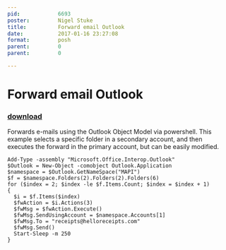 ```yaml
---
pid:            6693
poster:         Nigel Stuke
title:          Forward email Outlook
date:           2017-01-16 23:27:08
format:         posh
parent:         0
parent:         0

---
```


# Forward email Outlook

### [download](6693.ps1)

Forwards e-mails using the Outlook Object Model via powershell. This example selects a specific folder in a secondary account, and then executes the forward in the primary account, but can be easily modified. 

```posh
Add-Type -assembly "Microsoft.Office.Interop.Outlook"
$Outlook = New-Object -comobject Outlook.Application
$namespace = $Outlook.GetNameSpace("MAPI")
$f = $namespace.Folders(2).Folders(2).Folders(6)
for ($index = 2; $index -le $f.Items.Count; $index = $index + 1)
{
  $i = $f.Items($index)   
  $fwAction = $i.Actions(3)
  $fwMsg = $fwAction.Execute()
  $fwMsg.SendUsingAccount = $namespace.Accounts[1]
  $fwMsg.To = "receipts@helloreceipts.com"
  $fwMsg.Send()
  Start-Sleep -m 250
}

```
